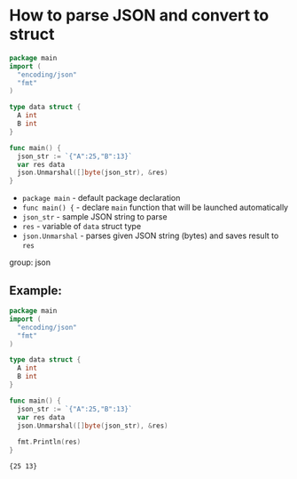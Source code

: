 # How to parse JSON and convert to struct

```go
package main
import (
  "encoding/json"
  "fmt"
)

type data struct {
  A int
  B int
}

func main() {
  json_str := `{"A":25,"B":13}`
  var res data
  json.Unmarshal([]byte(json_str), &res)
}
```

- `package main` - default package declaration
- `func main() {` - declare `main` function that will be launched automatically
- `json_str` - sample JSON string to parse
- `res` - variable of `data` struct type
- `json.Unmarshal` - parses given JSON string (bytes) and saves result to `res`

group: json

## Example: 
```go
package main
import (
  "encoding/json"
  "fmt"
)

type data struct {
  A int
  B int
}

func main() {
  json_str := `{"A":25,"B":13}`
  var res data
  json.Unmarshal([]byte(json_str), &res)
  
  fmt.Println(res)
}
```
```
{25 13}

```

